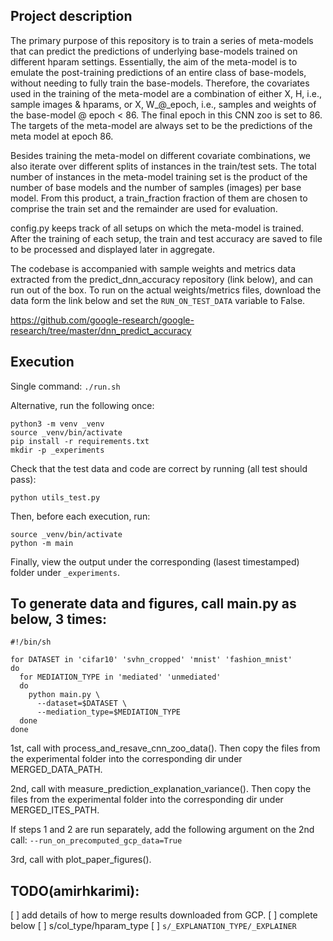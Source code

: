 ## Project description

The primary purpose of this repository is to train a series of meta-models that
can predict the predictions of underlying base-models trained on different
hparam settings. Essentially, the aim of the meta-model is to emulate the
post-training predictions of an entire class of base-models, without needing to
fully train the base-models. Therefore, the covariates used in the training of
the meta-model are a combination of either X, H, i.e., sample images & hparams,
or X, W_@_epoch, i.e., samples and weights of the base-model @ epoch < 86. The
final epoch in this CNN zoo is set to 86. The targets of the meta-model are
always set to be the predictions of the meta model at epoch 86.

Besides training the meta-model on different covariate combinations, we also
iterate over different splits of instances in the train/test sets. The total
number of instances in the meta-model training set is the product of the number
of base models and the number of samples (images) per base model. From this
product, a train_fraction fraction of them are chosen to comprise the train set
and the remainder are used for evaluation.

config.py keeps track of all setups on which the meta-model is trained. After
the training of each setup, the train and test accuracy are saved to file to be
processed and displayed later in aggregate.

The codebase is accompanied with sample weights and metrics data extracted from
the predict_dnn_accuracy repository (link below), and can run out of the box.
To run on the actual weights/metrics files, download the data form the link
below and set the `RUN_ON_TEST_DATA` variable to False.

https://github.com/google-research/google-research/tree/master/dnn_predict_accuracy


## Execution

Single command:
`./run.sh`

Alternative, run the following once:

```console
python3 -m venv _venv
source _venv/bin/activate
pip install -r requirements.txt
mkdir -p _experiments
```

Check that the test data and code are correct by running (all test should pass):
```console
python utils_test.py
```

Then, before each execution, run:

```console
source _venv/bin/activate
python -m main
```

Finally, view the output under the corresponding (lasest timestamped) folder
under `_experiments`.


## To generate data and figures, call main.py as below, 3 times:
```console
#!/bin/sh

for DATASET in 'cifar10' 'svhn_cropped' 'mnist' 'fashion_mnist'
do
  for MEDIATION_TYPE in 'mediated' 'unmediated'
  do
    python main.py \
      --dataset=$DATASET \
      --mediation_type=$MEDIATION_TYPE
  done
done
```

1st, call with process_and_resave_cnn_zoo_data(). Then copy the files
from the experimental folder into the corresponding dir under MERGED_DATA_PATH.

2nd, call with measure_prediction_explanation_variance(). Then copy the files
from the experimental folder into the corresponding dir under MERGED_ITES_PATH.

If steps 1 and 2 are run separately, add the following argument on the 2nd call:
`--run_on_precomputed_gcp_data=True`

3rd, call with plot_paper_figures().


## TODO(amirhkarimi):
[ ] add details of how to merge results downloaded from GCP.
[ ] complete below
[ ] s/col_type/hparam_type
[ ] `s/_EXPLANATION_TYPE/_EXPLAINER`
